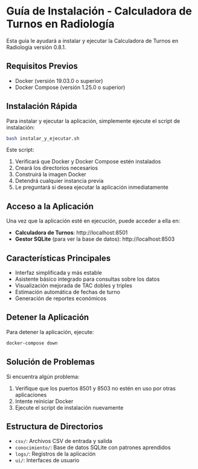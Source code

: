 # Guía de Instalación - Calculadora de Turnos en Radiología

Esta guía le ayudará a instalar y ejecutar la Calculadora de Turnos en Radiología versión 0.8.1.

## Requisitos Previos

- Docker (versión 19.03.0 o superior)
- Docker Compose (versión 1.25.0 o superior)

## Instalación Rápida

Para instalar y ejecutar la aplicación, simplemente ejecute el script de instalación:

```bash
bash instalar_y_ejecutar.sh
```

Este script:
1. Verificará que Docker y Docker Compose estén instalados
2. Creará los directorios necesarios
3. Construirá la imagen Docker
4. Detendrá cualquier instancia previa
5. Le preguntará si desea ejecutar la aplicación inmediatamente

## Acceso a la Aplicación

Una vez que la aplicación esté en ejecución, puede acceder a ella en:

- **Calculadora de Turnos**: http://localhost:8501
- **Gestor SQLite** (para ver la base de datos): http://localhost:8503

## Características Principales

- Interfaz simplificada y más estable
- Asistente básico integrado para consultas sobre los datos
- Visualización mejorada de TAC dobles y triples
- Estimación automática de fechas de turno
- Generación de reportes económicos

## Detener la Aplicación

Para detener la aplicación, ejecute:

```bash
docker-compose down
```

## Solución de Problemas

Si encuentra algún problema:

1. Verifique que los puertos 8501 y 8503 no estén en uso por otras aplicaciones
2. Intente reiniciar Docker
3. Ejecute el script de instalación nuevamente

## Estructura de Directorios

- `csv/`: Archivos CSV de entrada y salida
- `conocimiento/`: Base de datos SQLite con patrones aprendidos
- `logs/`: Registros de la aplicación
- `ui/`: Interfaces de usuario